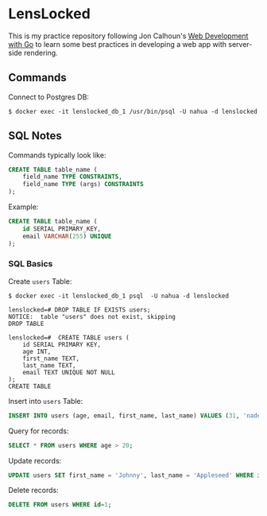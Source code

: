 # LensLocked

This is my practice repository following Jon Calhoun's [Web Development with Go](https://www.usegolang.com/) to learn some best practices in developing a web app with server-side rendering.

## Commands

Connect to Postgres DB:

```shell
$ docker exec -it lenslocked_db_1 /usr/bin/psql -U nahua -d lenslocked
```

## SQL Notes

Commands typically look like:

```sql
CREATE TABLE table_name (
    field_name TYPE CONSTRAINTS,
    field_name TYPE (args) CONSTRAINTS
);
```

Example:

```sql
CREATE TABLE table_name (
    id SERIAL PRIMARY_KEY,
    email VARCHAR(255) UNIQUE
);
```

### SQL Basics

Create `users` Table:

```shell
$ docker exec -it lenslocked_db_1 psql  -U nahua -d lenslocked

lenslocked=# DROP TABLE IF EXISTS users;
NOTICE:  table "users" does not exist, skipping
DROP TABLE

lenslocked=#  CREATE TABLE users (
    id SERIAL PRIMARY KEY,
    age INT,
    first_name TEXT,
    last_name TEXT,
    email TEXT UNIQUE NOT NULL
);
CREATE TABLE
```

Insert into `users` Table:

```sql
INSERT INTO users (age, email, first_name, last_name) VALUES (31, 'nade@kang.io', 'Nade', 'Kang');
```

Query for records:

```sql
SELECT * FROM users WHERE age > 20;
```

Update records:

```sql
UPDATE users SET first_name = 'Johnny', last_name = 'Appleseed' WHERE id=4;
```

Delete records:

```sql
DELETE FROM users WHERE id=1;
```
